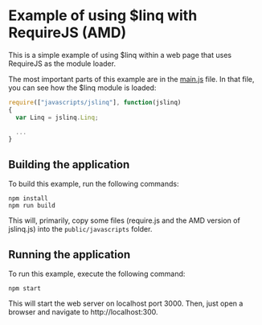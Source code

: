 # Example of using $linq with RequireJS (AMD)

This is a simple example of using $linq within a web page that uses RequireJS as the module loader.

The most important parts of this example are in the [main.js](https://github.com/battousai999/js-linq-test-apps/blob/master/app-amd/public/javascripts/main.js) file.  In that file, you can see how the $linq module is loaded:

```javascript
require(["javascripts/jslinq"], function(jslinq) 
{
  var Linq = jslinq.Linq;

  ...
}
```

## Building the application

To build this example, run the following commands:

```
npm install
npm run build
```

This will, primarily, copy some files (require.js and the AMD version of jslinq.js) into the `public/javascripts` folder.

## Running the application

To run this example, execute the following command:

```
npm start
```

This will start the web server on localhost port 3000.  Then, just open a browser and navigate to http://localhost:300.

